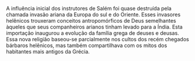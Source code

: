 ﻿A influência inicial dos instrutores de Salém foi quase destruída pela chamada invasão ariana da Europa do sul e do Oriente. Esses invasores helênicos trouxeram conceitos antropomórficos de Deus semelhantes àqueles que seus companheiros arianos tinham levado para a Índia. Esta importação inaugurou a evolução da família grega de deuses e deusas. Essa nova religião baseou-se parcialmente nos cultos dos recém chegados bárbaros helênicos, mas também compartilhava com os mitos dos habitantes mais antigos da Grécia.